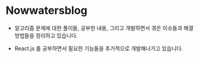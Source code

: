 # Nowwatersblog

- 알고리즘 문제에 대한 풀이들, 공부한 내용, 그리고 개발하면서 겪은 이슈들과 해결 방법들을 정리하고 있습니다.


- React.js 를 공부하면서 필요한 기능들을 추가적으로 개발해나가고 있습니다.


